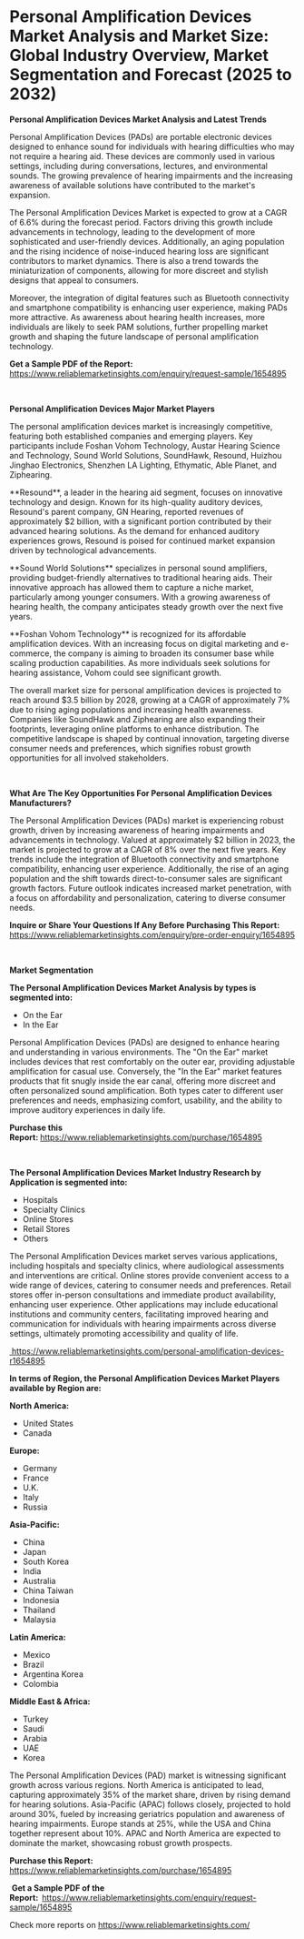 <p><h1>Personal Amplification Devices Market Analysis and Market Size: Global Industry Overview, Market Segmentation and Forecast (2025 to 2032)</h1></p><p><strong>Personal Amplification Devices Market Analysis and Latest Trends</strong></p>
<p><p>Personal Amplification Devices (PADs) are portable electronic devices designed to enhance sound for individuals with hearing difficulties who may not require a hearing aid. These devices are commonly used in various settings, including during conversations, lectures, and environmental sounds. The growing prevalence of hearing impairments and the increasing awareness of available solutions have contributed to the market's expansion.</p><p>The Personal Amplification Devices Market is expected to grow at a CAGR of 6.6% during the forecast period. Factors driving this growth include advancements in technology, leading to the development of more sophisticated and user-friendly devices. Additionally, an aging population and the rising incidence of noise-induced hearing loss are significant contributors to market dynamics. There is also a trend towards the miniaturization of components, allowing for more discreet and stylish designs that appeal to consumers.</p><p>Moreover, the integration of digital features such as Bluetooth connectivity and smartphone compatibility is enhancing user experience, making PADs more attractive. As awareness about hearing health increases, more individuals are likely to seek PAM solutions, further propelling market growth and shaping the future landscape of personal amplification technology.</p></p>
<p><strong>Get a Sample PDF of the Report:&nbsp;</strong> <a href="https://www.reliablemarketinsights.com/enquiry/request-sample/1654895?utm_campaign=2514&utm_medium=2&utm_source=Github&utm_content=ia&utm_term=07032025&utm_id=personal-amplification-devices">https://www.reliablemarketinsights.com/enquiry/request-sample/1654895</a></p>
<p>&nbsp;</p>
<p><strong>Personal Amplification Devices Major Market Players</strong></p>
<p><p>The personal amplification devices market is increasingly competitive, featuring both established companies and emerging players. Key participants include Foshan Vohom Technology, Austar Hearing Science and Technology, Sound World Solutions, SoundHawk, Resound, Huizhou Jinghao Electronics, Shenzhen LA Lighting, Ethymatic, Able Planet, and Ziphearing.</p><p>**Resound**, a leader in the hearing aid segment, focuses on innovative technology and design. Known for its high-quality auditory devices, Resound's parent company, GN Hearing, reported revenues of approximately $2 billion, with a significant portion contributed by their advanced hearing solutions. As the demand for enhanced auditory experiences grows, Resound is poised for continued market expansion driven by technological advancements.</p><p>**Sound World Solutions** specializes in personal sound amplifiers, providing budget-friendly alternatives to traditional hearing aids. Their innovative approach has allowed them to capture a niche market, particularly among younger consumers. With a growing awareness of hearing health, the company anticipates steady growth over the next five years. </p><p>**Foshan Vohom Technology** is recognized for its affordable amplification devices. With an increasing focus on digital marketing and e-commerce, the company is aiming to broaden its consumer base while scaling production capabilities. As more individuals seek solutions for hearing assistance, Vohom could see significant growth.</p><p>The overall market size for personal amplification devices is projected to reach around $3.5 billion by 2028, growing at a CAGR of approximately 7% due to rising aging populations and increasing health awareness. Companies like SoundHawk and Ziphearing are also expanding their footprints, leveraging online platforms to enhance distribution. The competitive landscape is shaped by continual innovation, targeting diverse consumer needs and preferences, which signifies robust growth opportunities for all involved stakeholders.</p></p>
<p>&nbsp;</p>
<p><strong>What Are The Key Opportunities For Personal Amplification Devices Manufacturers?</strong></p>
<p><p>The Personal Amplification Devices (PADs) market is experiencing robust growth, driven by increasing awareness of hearing impairments and advancements in technology. Valued at approximately $2 billion in 2023, the market is projected to grow at a CAGR of 8% over the next five years. Key trends include the integration of Bluetooth connectivity and smartphone compatibility, enhancing user experience. Additionally, the rise of an aging population and the shift towards direct-to-consumer sales are significant growth factors. Future outlook indicates increased market penetration, with a focus on affordability and personalization, catering to diverse consumer needs.</p></p>
<p><strong>Inquire or Share Your Questions If Any Before Purchasing This Report:</strong> <a href="https://www.reliablemarketinsights.com/enquiry/pre-order-enquiry/1654895?utm_campaign=2514&utm_medium=2&utm_source=Github&utm_content=ia&utm_term=07032025&utm_id=personal-amplification-devices">https://www.reliablemarketinsights.com/enquiry/pre-order-enquiry/1654895</a></p>
<p>&nbsp;</p>
<p><strong>Market Segmentation</strong></p>
<p><strong>The Personal Amplification Devices Market Analysis by types is segmented into:</strong></p>
<p><ul><li>On the Ear</li><li>In the Ear</li></ul></p>
<p><p>Personal Amplification Devices (PADs) are designed to enhance hearing and understanding in various environments. The "On the Ear" market includes devices that rest comfortably on the outer ear, providing adjustable amplification for casual use. Conversely, the "In the Ear" market features products that fit snugly inside the ear canal, offering more discreet and often personalized sound amplification. Both types cater to different user preferences and needs, emphasizing comfort, usability, and the ability to improve auditory experiences in daily life.</p></p>
<p><strong>Purchase this Report:&nbsp;</strong><a href="https://www.reliablemarketinsights.com/purchase/1654895?utm_campaign=2514&utm_medium=2&utm_source=Github&utm_content=ia&utm_term=07032025&utm_id=personal-amplification-devices">https://www.reliablemarketinsights.com/purchase/1654895</a></p>
<p>&nbsp;</p>
<p><strong>The Personal Amplification Devices Market Industry Research by Application is segmented into:</strong></p>
<p><ul><li>Hospitals</li><li>Specialty Clinics</li><li>Online Stores</li><li>Retail Stores</li><li>Others</li></ul></p>
<p><p>The Personal Amplification Devices market serves various applications, including hospitals and specialty clinics, where audiological assessments and interventions are critical. Online stores provide convenient access to a wide range of devices, catering to consumer needs and preferences. Retail stores offer in-person consultations and immediate product availability, enhancing user experience. Other applications may include educational institutions and community centers, facilitating improved hearing and communication for individuals with hearing impairments across diverse settings, ultimately promoting accessibility and quality of life.</p></p>
<p><a href="https://www.reliablemarketinsights.com/personal-amplification-devices-r1654895?utm_campaign=2514&utm_medium=2&utm_source=Github&utm_content=ia&utm_term=07032025&utm_id=personal-amplification-devices">&nbsp;https://www.reliablemarketinsights.com/personal-amplification-devices-r1654895</a></p>
<p><strong>In terms of Region, the Personal Amplification Devices Market Players available by Region are:</strong></p>
<p>
    <p> <strong> North America: </strong>
        <ul>
            <li>United States</li>
            <li>Canada</li>
        </ul>
        </p> 
    <p> <strong> Europe: </strong>
        <ul>
            <li>Germany</li>
            <li>France</li>
            <li>U.K.</li>
            <li>Italy</li>
            <li>Russia</li>
        </ul>
        </p> 
    <p> <strong> Asia-Pacific: </strong>
        <ul>
            <li>China</li>
            <li>Japan</li>
            <li>South Korea</li>
            <li>India</li>
            <li>Australia</li>
            <li>China Taiwan</li>
            <li>Indonesia</li>
            <li>Thailand</li>
            <li>Malaysia</li>
        </ul>
        </p> 
    <p> <strong> Latin America: </strong>
        <ul>
            <li>Mexico</li>
            <li>Brazil</li>
            <li>Argentina Korea</li>
            <li>Colombia</li>
        </ul>
        </p> 
    <p> <strong> Middle East & Africa: </strong>
        <ul>
            <li>Turkey</li>
            <li>Saudi</li>
            <li>Arabia</li>
            <li>UAE</li>
            <li>Korea</li>
        </ul>
    </p>
    </p>
<p><p>The Personal Amplification Devices (PAD) market is witnessing significant growth across various regions. North America is anticipated to lead, capturing approximately 35% of the market share, driven by rising demand for hearing solutions. Asia-Pacific (APAC) follows closely, projected to hold around 30%, fueled by increasing geriatrics population and awareness of hearing impairments. Europe stands at 25%, while the USA and China together represent about 10%. APAC and North America are expected to dominate the market, showcasing robust growth prospects.</p></p>
<p><strong>Purchase this Report: </strong><a href="https://www.reliablemarketinsights.com/purchase/1654895?utm_campaign=2514&utm_medium=2&utm_source=Github&utm_content=ia&utm_term=07032025&utm_id=personal-amplification-devices">https://www.reliablemarketinsights.com/purchase/1654895</a></p>
<p>&nbsp;<strong>Get a Sample PDF of the Report:&nbsp;&nbsp;</strong><a href="https://www.reliablemarketinsights.com/enquiry/request-sample/1654895?utm_campaign=2514&utm_medium=2&utm_source=Github&utm_content=ia&utm_term=07032025&utm_id=personal-amplification-devices">https://www.reliablemarketinsights.com/enquiry/request-sample/1654895</a></p>
<p><strong></strong></p>
<p>Check more reports on <a href="https://www.reliablemarketinsights.com/?utm_campaign=2514&utm_medium=2&utm_source=Github&utm_content=ia&utm_term=07032025&utm_id=personal-amplification-devices">https://www.reliablemarketinsights.com/</a></p>